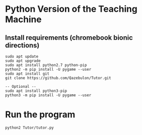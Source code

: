 # Python Version of the Teaching Machine

## Install requirements (chromebook bionic directions)
    
    sudo apt update
    sudo apt upgrade
    sudo apt install python2.7 python-pip
    python2 -m pip install -U pygame --user
    sudo apt install git  
    git clone https://github.com/Qazebulon/Tutor.git

    -- Optional --
    sudo apt install python3-pip
    python3 -m pip install -U pygame --user

# Run the program

    python2 Tutor/tutor.py
